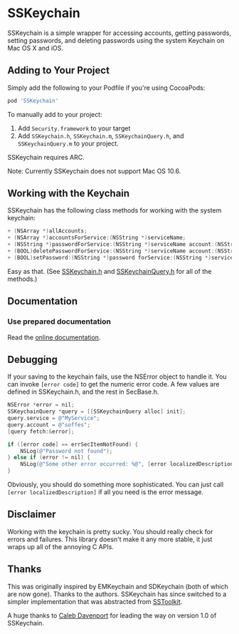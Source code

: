 # SSKeychain

SSKeychain is a simple wrapper for accessing accounts, getting passwords, setting passwords, and deleting passwords using the system Keychain on Mac OS X and iOS.

## Adding to Your Project

Simply add the following to your Podfile if you're using CocoaPods:

``` ruby
pod 'SSKeychain'
```

To manually add to your project:

1. Add `Security.framework` to your target
2. Add `SSKeychain.h`, `SSKeychain.m`, `SSKeychainQuery.h`, and `SSKeychainQuery.m` to your project.

SSKeychain requires ARC.

Note: Currently SSKeychain does not support Mac OS 10.6.

## Working with the Keychain

SSKeychain has the following class methods for working with the system keychain:

```objective-c
+ (NSArray *)allAccounts;
+ (NSArray *)accountsForService:(NSString *)serviceName;
+ (NSString *)passwordForService:(NSString *)serviceName account:(NSString *)account;
+ (BOOL)deletePasswordForService:(NSString *)serviceName account:(NSString *)account;
+ (BOOL)setPassword:(NSString *)password forService:(NSString *)serviceName account:(NSString *)account;
```

Easy as that. (See [SSKeychain.h](https://github.com/soffes/sskeychain/blob/master/SSKeychain/SSKeychain.h) and [SSKeychainQuery.h](https://github.com/soffes/sskeychain/blob/master/SSKeychain/SSKeychainQuery.h) for all of the methods.)

## Documentation

### Use prepared documentation

Read the [online documentation](http://cocoadocs.org/docsets/SSKeychain).

## Debugging

If your saving to the keychain fails, use the NSError object to handle it. You can invoke `[error code]` to get the numeric error code. A few values are defined in SSKeychain.h, and the rest in SecBase.h.

```objective-c
NSError *error = nil;
SSKeychainQuery *query = [[SSKeychainQuery alloc] init];
query.service = @"MyService";
query.account = @"soffes";
[query fetch:&error];

if ([error code] == errSecItemNotFound) {
    NSLog(@"Password not found");
} else if (error != nil) {
	NSLog(@"Some other error occurred: %@", [error localizedDescription]);
}
```

Obviously, you should do something more sophisticated. You can just call `[error localizedDescription]` if all you need is the error message.

## Disclaimer

Working with the keychain is pretty sucky. You should really check for errors and failures. This library doesn't make it any more stable, it just wraps up all of the annoying C APIs.


## Thanks

This was originally inspired by EMKeychain and SDKeychain (both of which are now gone). Thanks to the authors. SSKeychain has since switched to a simpler implementation that was abstracted from [SSToolkit](http://sstoolk.it).

A huge thanks to [Caleb Davenport](https://github.com/calebd) for leading the way on version 1.0 of SSKeychain.
